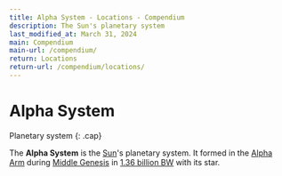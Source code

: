 ```yaml
---
title: Alpha System - Locations - Compendium
description: The Sun's planetary system
last_modified_at: March 31, 2024
main: Compendium
main-url: /compendium/
return: Locations
return-url: /compendium/locations/
---
```


# Alpha System
Planetary system
{: .cap}

The **Alpha System** is the [Sun](/compendium/locations/sun/)'s planetary system. It formed in the [Alpha Arm](/compendium/locations/alpha-arm) during [Middle Genesis](/compendium/events/genesis/#middle-genesis) in [1.36 billion BW](/compendium/events/genesis/#136-billion-bw) with its star.